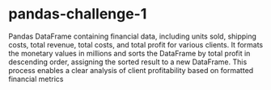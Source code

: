 # pandas-challenge-1

Pandas DataFrame containing financial data, including units sold, shipping costs, total revenue, total costs, and total profit for various clients. It formats the monetary values in millions and sorts the DataFrame by total profit in descending order, assigning the sorted result to a new DataFrame. 
This process enables a clear analysis of client profitability based on formatted financial metrics
